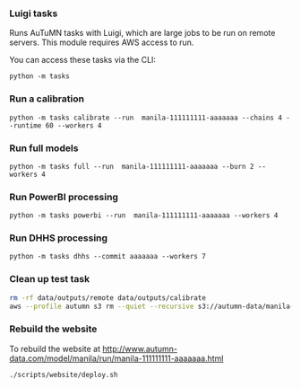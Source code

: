 ### Luigi tasks

Runs AuTuMN tasks with Luigi, which are large jobs to be run on remote servers.
This module requires AWS access to run.

You can access these tasks via the CLI:

```
python -m tasks
```

### Run a calibration

```
python -m tasks calibrate --run  manila-111111111-aaaaaaa --chains 4 --runtime 60 --workers 4
```


### Run full models

```
python -m tasks full --run  manila-111111111-aaaaaaa --burn 2 --workers 4
```

### Run PowerBI processing

```
python -m tasks powerbi --run  manila-111111111-aaaaaaa --workers 4
```

### Run DHHS processing

```
python -m tasks dhhs --commit aaaaaaa --workers 7
```

### Clean up test task

```bash
rm -rf data/outputs/remote data/outputs/calibrate
aws --profile autumn s3 rm --quiet --recursive s3://autumn-data/manila-111111111-aaaaaaa
```

### Rebuild the website

To rebuild the website at http://www.autumn-data.com/model/manila/run/manila-111111111-aaaaaaa.html

```bash
./scripts/website/deploy.sh
```

